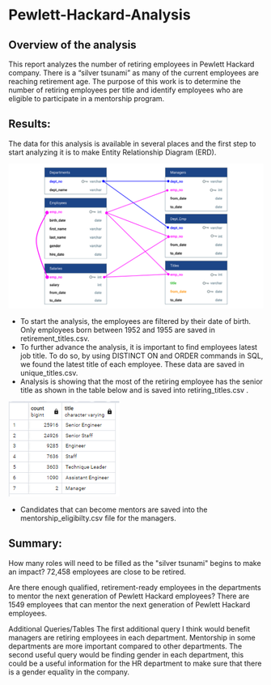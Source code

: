 # Pewlett-Hackard-Analysis

## Overview of the analysis

This report analyzes the number of retiring employees in Pewlett Hackard company. There is a “silver tsunami” as many of the current employees are reaching retirement age. The purpose of this work is to determine the number of retiring employees per title and identify employees who are eligible to participate in a mentorship program. 

## Results:
The data for this analysis is available in several places and the first step to start analyzing it is to make Entity Relationship Diagram (ERD).

![ERD](/Resources/EmployeeDB.png)
  - To start the analysis, the employees are filtered by their date of birth. Only employees born between 1952 and 1955 are saved in retirement_titles.csv.
  - To further advance the analysis, it is important to find employees latest job title. To do so, by using DISTINCT ON and ORDER commands in SQL, we found the latest title of each employee. These data are saved in unique_titles.csv. 
  - Analysis is showing that the most of the retiring employee has the senior title as shown in the table below and is saved into retiring_titles.csv .
  
 ![number of retiring employee and their titles](/Resources/count.PNG)

  - Candidates that can become mentors are saved into the mentorship_eligibilty.csv file for the managers.
  
## Summary:
How many roles will need to be filled as the "silver tsunami" begins to make an impact?
72,458 employees are close to be retired.

Are there enough qualified, retirement-ready employees in the departments to mentor the next generation of Pewlett Hackard employees?
There are 1549 employees that can mentor the next generation of Pewlett Hackard employees.

Additional Queries/Tables
The first additional query I think would benefit managers are retiring employees in each department. Mentorship in some departments are more important compared to other departments.
The second useful query would be finding gender in each department, this could be a useful information for the HR department to make sure that there is a gender equality in the company.
